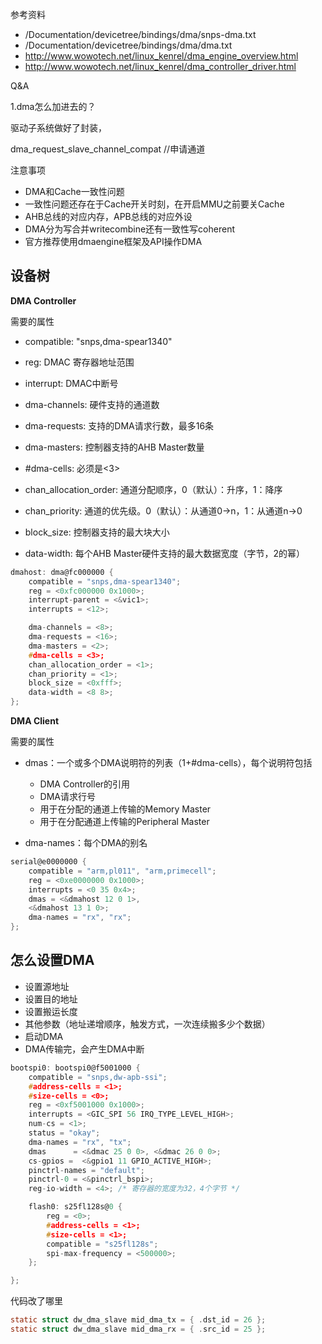 参考资料

* /Documentation/devicetree/bindings/dma/snps-dma.txt
* /Documentation/devicetree/bindings/dma/dma.txt
* http://www.wowotech.net/linux_kenrel/dma_engine_overview.html
* http://www.wowotech.net/linux_kenrel/dma_controller_driver.html

Q&A

1.dma怎么加进去的？

驱动子系统做好了封装，

dma_request_slave_channel_compat	//申请通道

注意事项

* DMA和Cache一致性问题
* 一致性问题还存在于Cache开关时刻，在开启MMU之前要关Cache
* AHB总线的对应内存，APB总线的对应外设
* DMA分为写合并writecombine还有一致性写coherent
* 官方推荐使用dmaengine框架及API操作DMA

## 设备树

**DMA Controller**

需要的属性

- compatible: "snps,dma-spear1340"

- reg: DMAC 寄存器地址范围

- interrupt: DMAC中断号

- dma-channels: 硬件支持的通道数

- dma-requests: 支持的DMA请求行数，最多16条

- dma-masters: 控制器支持的AHB Master数量

- #dma-cells: 必须是<3>

- chan_allocation_order: 通道分配顺序，0（默认）：升序，1：降序

- chan_priority: 通道的优先级。0（默认）：从通道0->n，1：从通道n->0

- block_size: 控制器支持的最大块大小

- data-width: 每个AHB Master硬件支持的最大数据宽度（字节，2的幂）

```c
dmahost: dma@fc000000 {
    compatible = "snps,dma-spear1340";
    reg = <0xfc000000 0x1000>;
    interrupt-parent = <&vic1>;
    interrupts = <12>;

    dma-channels = <8>;
    dma-requests = <16>;
    dma-masters = <2>;
    #dma-cells = <3>;
    chan_allocation_order = <1>;
    chan_priority = <1>;
    block_size = <0xfff>;
    data-width = <8 8>;
};
```

**DMA Client**

需要的属性

- dmas：一个或多个DMA说明符的列表（1+#dma-cells），每个说明符包括
  - DMA Controller的引用
  - DMA请求行号
  - 用于在分配的通道上传输的Memory Master
  - 用于在分配通道上传输的Peripheral Master

- dma-names：每个DMA的别名

```c
serial@e0000000 {
    compatible = "arm,pl011", "arm,primecell";
    reg = <0xe0000000 0x1000>;
    interrupts = <0 35 0x4>;
    dmas = <&dmahost 12 0 1>,
    <&dmahost 13 1 0>;
    dma-names = "rx", "rx";
};
```



## 怎么设置DMA

* 设置源地址
* 设置目的地址
* 设置搬运长度
* 其他参数（地址递增顺序，触发方式，一次连续搬多少个数据）
* 启动DMA
* DMA传输完，会产生DMA中断

```c
bootspi0: bootspi0@f5001000 {
    compatible = "snps,dw-apb-ssi";
    #address-cells = <1>;
    #size-cells = <0>;
    reg = <0xf5001000 0x1000>;
    interrupts = <GIC_SPI 56 IRQ_TYPE_LEVEL_HIGH>;
    num-cs = <1>;
    status = "okay";
    dma-names = "rx", "tx";
    dmas      = <&dmac 25 0 0>, <&dmac 26 0 0>;
    cs-gpios =  <&gpio1 11 GPIO_ACTIVE_HIGH>;
    pinctrl-names = "default";
    pinctrl-0 = <&pinctrl_bspi>;
    reg-io-width = <4>; /* 寄存器的宽度为32，4个字节 */

    flash0: s25fl128s@0 {
        reg = <0>;
        #address-cells = <1>;
        #size-cells = <1>;
        compatible = "s25fl128s";
        spi-max-frequency = <500000>;
    };

};
```



代码改了哪里

```c
static struct dw_dma_slave mid_dma_tx = { .dst_id = 26 };
static struct dw_dma_slave mid_dma_rx = { .src_id = 25 };


```

